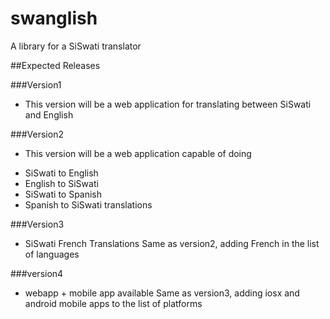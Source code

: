 swanglish
=========

A library for a SiSwati translator

##Expected Releases

###Version1
- This version will be a web application for translating between SiSwati and English

###Version2
- This version will be a web application capable of doing
 * SiSwati to English
 * English to SiSwati
 * SiSwati to Spanish
 * Spanish to SiSwati
 translations

###Version3
- SiSwati French Translations
 Same as version2, adding French in the list of languages

###version4
- webapp + mobile app available
 Same as version3, adding iosx and android mobile apps to the list of platforms
